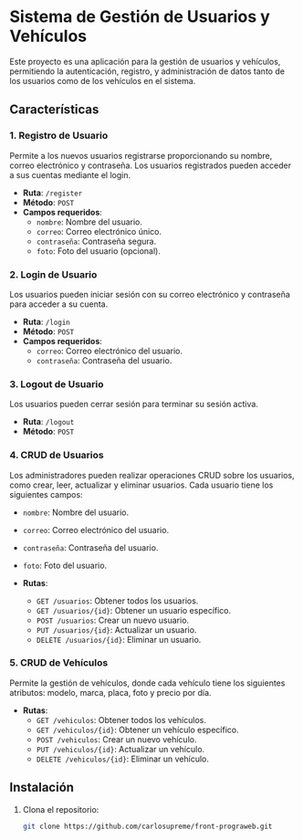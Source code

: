 # Sistema de Gestión de Usuarios y Vehículos

Este proyecto es una aplicación para la gestión de usuarios y vehículos, permitiendo la autenticación, registro, y administración de datos tanto de los usuarios como de los vehículos en el sistema.

## Características

### 1. Registro de Usuario
Permite a los nuevos usuarios registrarse proporcionando su nombre, correo electrónico y contraseña. Los usuarios registrados pueden acceder a sus cuentas mediante el login.

- **Ruta**: `/register`
- **Método**: `POST`
- **Campos requeridos**:
  - `nombre`: Nombre del usuario.
  - `correo`: Correo electrónico único.
  - `contraseña`: Contraseña segura.
  - `foto`: Foto del usuario (opcional).

### 2. Login de Usuario
Los usuarios pueden iniciar sesión con su correo electrónico y contraseña para acceder a su cuenta.

- **Ruta**: `/login`
- **Método**: `POST`
- **Campos requeridos**:
  - `correo`: Correo electrónico del usuario.
  - `contraseña`: Contraseña del usuario.

### 3. Logout de Usuario
Los usuarios pueden cerrar sesión para terminar su sesión activa.

- **Ruta**: `/logout`
- **Método**: `POST`

### 4. CRUD de Usuarios
Los administradores pueden realizar operaciones CRUD sobre los usuarios, como crear, leer, actualizar y eliminar usuarios. Cada usuario tiene los siguientes campos:

- `nombre`: Nombre del usuario.
- `correo`: Correo electrónico del usuario.
- `contraseña`: Contraseña del usuario.
- `foto`: Foto del usuario.

- **Rutas**:
  - `GET /usuarios`: Obtener todos los usuarios.
  - `GET /usuarios/{id}`: Obtener un usuario específico.
  - `POST /usuarios`: Crear un nuevo usuario.
  - `PUT /usuarios/{id}`: Actualizar un usuario.
  - `DELETE /usuarios/{id}`: Eliminar un usuario.

### 5. CRUD de Vehículos
Permite la gestión de vehículos, donde cada vehículo tiene los siguientes atributos: modelo, marca, placa, foto y precio por día.

- **Rutas**:
  - `GET /vehiculos`: Obtener todos los vehículos.
  - `GET /vehiculos/{id}`: Obtener un vehículo específico.
  - `POST /vehiculos`: Crear un nuevo vehículo.
  - `PUT /vehiculos/{id}`: Actualizar un vehículo.
  - `DELETE /vehiculos/{id}`: Eliminar un vehículo.

## Instalación

1. Clona el repositorio:
   ```bash
   git clone https://github.com/carlosupreme/front-prograweb.git
